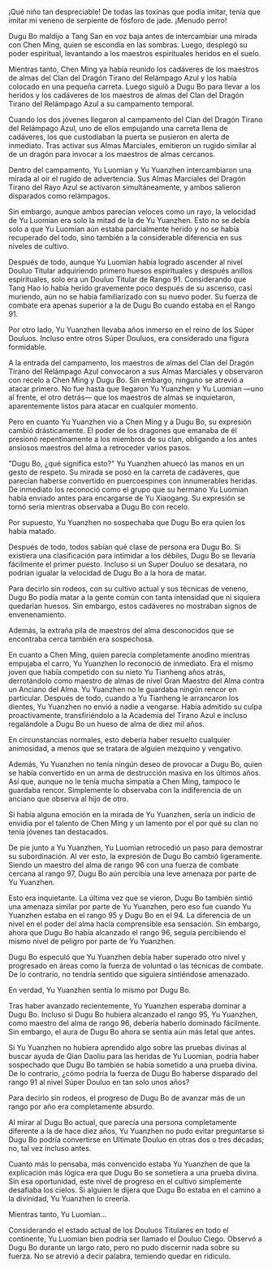 
¡Qué niño tan despreciable! De todas las toxinas que podía imitar, tenía que imitar mi veneno de serpiente de fósforo de jade. ¡Menudo perro!

Dugu Bo maldijo a Tang San en voz baja antes de intercambiar una mirada con Chen Ming, quien se escondía en las sombras. Luego, desplegó su poder espiritual, levantando a los maestros espirituales heridos en el suelo.

Mientras tanto, Chen Ming ya había reunido los cadáveres de los maestros de almas del Clan del Dragón Tirano del Relámpago Azul y los había colocado en una pequeña carreta. Luego siguió a Dugu Bo para llevar a los heridos y los cadáveres de los maestros de almas del Clan del Dragón Tirano del Relámpago Azul a su campamento temporal.

Cuando los dos jóvenes llegaron al campamento del Clan del Dragón Tirano del Relámpago Azul, uno de ellos empujando una carreta llena de cadáveres, los que custodiaban la puerta se pusieron en alerta de inmediato. Tras activar sus Almas Marciales, emitieron un rugido similar al de un dragón para invocar a los maestros de almas cercanos.

Dentro del campamento, Yu Luomian y Yu Yuanzhen intercambiaron una mirada al oír el rugido de advertencia. Sus Almas Marciales del Dragón Tirano del Rayo Azul se activaron simultáneamente, y ambos salieron disparados como relámpagos.

Sin embargo, aunque ambos parecían veloces como un rayo, la velocidad de Yu Luomian era solo la mitad de la de Yu Yuanzhen. Esto no se debía solo a que Yu Luomian aún estaba parcialmente herido y no se había recuperado del todo, sino también a la considerable diferencia en sus niveles de cultivo.

Después de todo, aunque Yu Luomian había logrado ascender al nivel Douluo Titular adquiriendo primero huesos espirituales y después anillos espirituales, solo era un Douluo Titular de Rango 91. Considerando que Tang Hao lo había herido gravemente poco después de su ascenso, casi muriendo, aún no se había familiarizado con su nuevo poder. Su fuerza de combate era apenas superior a la de Dugu Bo cuando estaba en el Rango 91.

Por otro lado, Yu Yuanzhen llevaba años inmerso en el reino de los Súper Douluos. Incluso entre otros Súper Douluos, era considerado una figura formidable.

A la entrada del campamento, los maestros de almas del Clan del Dragón Tirano del Relámpago Azul convocaron a sus Almas Marciales y observaron con recelo a Chen Ming y Dugu Bo. Sin embargo, ninguno se atrevió a atacar primero. No fue hasta que llegaron Yu Yuanzhen y Yu Luomian —uno al frente, el otro detrás— que los maestros de almas se inquietaron, aparentemente listos para atacar en cualquier momento.

Pero en cuanto Yu Yuanzhen vio a Chen Ming y a Dugu Bo, su expresión cambió drásticamente. El poder de los dragones que emanaba de él presionó repentinamente a los miembros de su clan, obligando a los antes ansiosos maestros del alma a retroceder varios pasos.

"Dugu Bo, ¿qué significa esto?" Yu Yuanzhen ahuecó las manos en un gesto de respeto. Su mirada se posó en la carreta de cadáveres, que parecían haberse convertido en puercoespines con innumerables heridas. De inmediato los reconoció como el grupo que su hermano Yu Luomian había enviado antes para encargarse de Yu Xiaogang. Su expresión se tornó seria mientras observaba a Dugu Bo con recelo.

Por supuesto, Yu Yuanzhen no sospechaba que Dugu Bo era quien los había matado.

Después de todo, todos sabían qué clase de persona era Dugu Bo. Si existiera una clasificación para intimidar a los débiles, Dugu Bo se llevaría fácilmente el primer puesto. Incluso si un Super Douluo se desatara, no podrían igualar la velocidad de Dugu Bo a la hora de matar.

Para decirlo sin rodeos, con su cultivo actual y sus técnicas de veneno, Dugu Bo podía matar a la gente común con tanta intensidad que ni siquiera quedarían huesos. Sin embargo, estos cadáveres no mostraban signos de envenenamiento.

Además, la extraña pila de maestros del alma desconocidos que se encontraba cerca también era sospechosa.

En cuanto a Chen Ming, quien parecía completamente anodino mientras empujaba el carro, Yu Yuanzhen lo reconoció de inmediato. Era el mismo joven que había competido con su nieto Yu Tianheng años atrás, derrotándolo como maestro de almas de nivel Gran Maestro del Alma contra un Anciano del Alma. Yu Yuanzhen no le guardaba ningún rencor en particular. Después de todo, cuando a Yu Tianheng le arrancaron los dientes, Yu Yuanzhen no envió a nadie a vengarse. Había admitido su culpa proactivamente, transfiriéndolo a la Academia del Tirano Azul e incluso regalándole a Dugu Bo un hueso de alma de diez mil años.

En circunstancias normales, esto debería haber resuelto cualquier animosidad, a menos que se tratara de alguien mezquino y vengativo.

Además, Yu Yuanzhen no tenía ningún deseo de provocar a Dugu Bo, quien se había convertido en un arma de destrucción masiva en los últimos años. Así que, aunque no le tenía mucha simpatía a Chen Ming, tampoco le guardaba rencor. Simplemente lo observaba con la indiferencia de un anciano que observa al hijo de otro.

Si había alguna emoción en la mirada de Yu Yuanzhen, sería un indicio de envidia por el talento de Chen Ming y un lamento por el por qué su clan no tenía jóvenes tan destacados.

De pie junto a Yu Yuanzhen, Yu Luomian retrocedió un paso para demostrar su subordinación. Al ver esto, la expresión de Dugu Bo cambió ligeramente. Siendo un maestro del alma de rango 96 con una fuerza de combate cercana al rango 97, Dugu Bo aún percibía una leve amenaza por parte de Yu Yuanzhen.

Esto era inquietante. La última vez que se vieron, Dugu Bo también sintió una amenaza similar por parte de Yu Yuanzhen, pero eso fue cuando Yu Yuanzhen estaba en el rango 95 y Dugu Bo en el 94. La diferencia de un nivel en el poder del alma hacía comprensible esa sensación. Sin embargo, ahora que Dugu Bo había alcanzado el rango 96, seguía percibiendo el mismo nivel de peligro por parte de Yu Yuanzhen.

Dugu Bo especuló que Yu Yuanzhen debía haber superado otro nivel y progresado en áreas como la fuerza de voluntad o las técnicas de combate. De lo contrario, no tendría sentido que siguiera sintiéndose amenazado.

En verdad, Yu Yuanzhen sentía lo mismo por Dugu Bo.

Tras haber avanzado recientemente, Yu Yuanzhen esperaba dominar a Dugu Bo. Incluso si Dugu Bo hubiera alcanzado el rango 95, Yu Yuanzhen, como maestro del alma de rango 96, debería haberlo dominado fácilmente. Sin embargo, el aura de Dugu Bo ahora se sentía aún más letal que antes.

Si Yu Yuanzhen no hubiera aprendido algo sobre las pruebas divinas al buscar ayuda de Qian Daoliu para las heridas de Yu Luomian, podría haber sospechado que Dugu Bo también se había sometido a una prueba divina. De lo contrario, ¿cómo podría la fuerza de Dugu Bo haberse disparado del rango 91 al nivel Súper Douluo en tan solo unos años?

Para decirlo sin rodeos, el progreso de Dugu Bo de avanzar más de un rango por año era completamente absurdo.

Al mirar al Dugu Bo actual, que parecía una persona completamente diferente a la de hace diez años, Yu Yuanzhen no pudo evitar preguntarse si Dugu Bo podría convertirse en Ultimate Douluo en otras dos o tres décadas; no, tal vez incluso antes.

Cuanto más lo pensaba, más convencido estaba Yu Yuanzhen de que la explicación más lógica era que Dugu Bo se sometiera a una prueba divina. Sin esa oportunidad, este nivel de progreso en el cultivo simplemente desafiaba los cielos. Si alguien le dijera que Dugu Bo estaba en el camino a la divinidad, Yu Yuanzhen lo creería.

Mientras tanto, Yu Luomian...

Considerando el estado actual de los Douluos Titulares en todo el continente, Yu Luomian bien podría ser llamado el Douluo Ciego. Observó a Dugu Bo durante un largo rato, pero no pudo discernir nada sobre su fuerza. No se atrevió a decir palabra, temiendo quedar en ridículo.